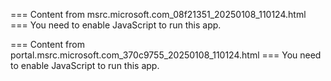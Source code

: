 === Content from msrc.microsoft.com_08f21351_20250108_110124.html ===
You need to enable JavaScript to run this app.

=== Content from portal.msrc.microsoft.com_370c9755_20250108_110124.html ===
You need to enable JavaScript to run this app.
